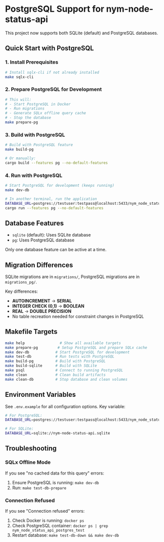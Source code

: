 # PostgreSQL Support for nym-node-status-api

This project now supports both SQLite (default) and PostgreSQL databases.

## Quick Start with PostgreSQL

### 1. Install Prerequisites

```bash
# Install sqlx-cli if not already installed
make sqlx-cli
```

### 2. Prepare PostgreSQL for Development

```bash
# This will:
# - Start PostgreSQL in Docker
# - Run migrations
# - Generate SQLx offline query cache
# - Stop the database
make prepare-pg
```

### 3. Build with PostgreSQL

```bash
# Build with PostgreSQL feature
make build-pg

# Or manually:
cargo build --features pg --no-default-features
```

### 4. Run with PostgreSQL

```bash
# Start PostgreSQL for development (keeps running)
make dev-db

# In another terminal, run the application
DATABASE_URL=postgres://testuser:testpass@localhost:5433/nym_node_status_api_test \
cargo run --features pg --no-default-features
```

## Database Features

- `sqlite` (default): Uses SQLite database
- `pg`: Uses PostgreSQL database

Only one database feature can be active at a time.

## Migration Differences

SQLite migrations are in `migrations/`, PostgreSQL migrations are in `migrations_pg/`.

Key differences:
- **AUTOINCREMENT** → **SERIAL**
- **INTEGER CHECK (0,1)** → **BOOLEAN**
- **REAL** → **DOUBLE PRECISION**
- No table recreation needed for constraint changes in PostgreSQL

## Makefile Targets

```bash
make help                # Show all available targets
make prepare-pg         # Setup PostgreSQL and prepare SQLx cache
make dev-db            # Start PostgreSQL for development
make test-db           # Run tests with PostgreSQL
make build-pg          # Build with PostgreSQL
make build-sqlite      # Build with SQLite
make psql              # Connect to running PostgreSQL
make clean             # Clean build artifacts
make clean-db          # Stop database and clean volumes
```

## Environment Variables

See `.env.example` for all configuration options. Key variable:

```bash
# For PostgreSQL:
DATABASE_URL=postgres://testuser:testpass@localhost:5433/nym_node_status_api_test

# For SQLite:
DATABASE_URL=sqlite://nym-node-status-api.sqlite
```

## Troubleshooting

### SQLx Offline Mode

If you see "no cached data for this query" errors:

1. Ensure PostgreSQL is running: `make dev-db`
2. Run: `make test-db-prepare`

### Connection Refused

If you see "Connection refused" errors:

1. Check Docker is running: `docker ps`
2. Check PostgreSQL container: `docker ps | grep nym_node_status_api_postgres_test`
3. Restart database: `make test-db-down && make dev-db`